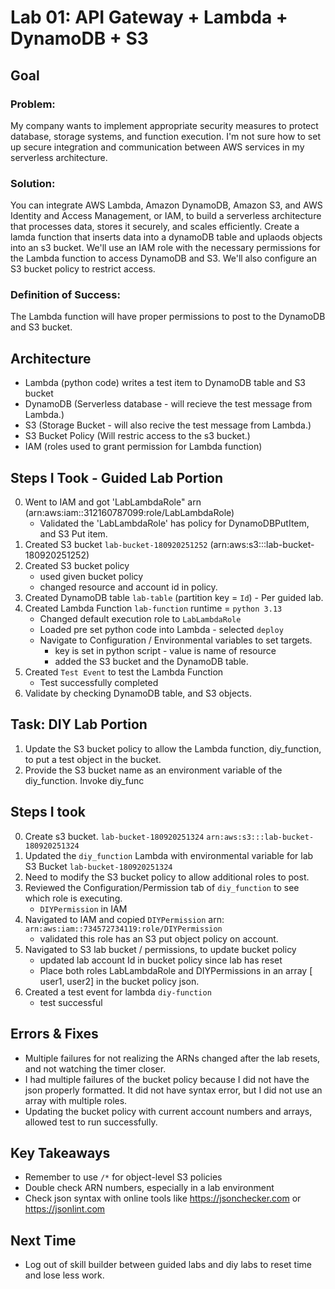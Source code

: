 # Lab 01: API Gateway + Lambda + DynamoDB + S3

## Goal
### Problem: 
My company wants to implement appropriate security measures to protect database, storage systems, and function execution. I'm not sure how to set up secure integration and communication between AWS services in my serverless architecture.

### Solution: 
You can integrate AWS Lambda, Amazon DynamoDB, Amazon S3, and AWS Identity and Access Management, or IAM, to build a serverless architecture that processes data, stores it securely, and scales efficiently. Create a lamda function that inserts data into a dynamoDB table and uplaods objects into an s3 bucket. We'll use an IAM role with the necessary permissions for the Lambda function to access DynamoDB and S3. We'll also configure an S3 bucket policy to restrict access.

### Definition of Success: 
The Lambda function will have proper permissions to post to the DynamoDB and S3 bucket. 


## Architecture
- Lambda (python code) writes a test item to DynamoDB  table and S3 bucket
- DynamoDB (Serverless database - will recieve the test message from Lambda.)
- S3 (Storage Bucket - will also recive the test message from Lambda.)
- S3 Bucket Policy (Will restric access to the s3 bucket.)
- IAM (roles used to grant permission for Lambda function) 
  
## Steps I Took - Guided Lab Portion
0. Went to IAM and got 'LabLambdaRole" arn (arn:aws:iam::312160787099:role/LabLambdaRole)
	- Validated the 'LabLambdaRole' has policy for DynamoDBPutItem, and S3 Put item. 
1. Created S3 bucket `lab-bucket-180920251252` (arn:aws:s3:::lab-bucket-180920251252)
2. Created S3 bucket policy 
	- used given bucket policy
	- changed resource and account id in policy. 
3. Created DynamoDB table `lab-table` (partition key = `Id`) - Per guided lab. 
4. Created Lambda Function `lab-function` runtime = `python 3.13`
	- Changed default execution role to `LabLambdaRole`
	- Loaded pre set python code into Lambda - selected `deploy`
	- Navigate to Configuration / Environmental variables to set targets. 
		- key is set in python script - value is name of resource
		- added the S3 bucket and the DynamoDB table. 
5. Created `Test Event` to test the Lambda Function
	- Test successfully completed
6. Validate by checking DynamoDB table, and S3 objects. 


## Task: DIY Lab Portion
1. Update the S3 bucket policy to allow the Lambda function, diy_function, to put a test object in the bucket.
2. Provide the S3 bucket name as an environment variable of the diy_function.
Invoke diy_func

## Steps I took
0. Create s3 bucket. `lab-bucket-180920251324` `arn:aws:s3:::lab-bucket-180920251324`
1. Updated the `diy_function` Lambda with environmental variable for lab S3 Bucket `lab-bucket-180920251324`
2. Need to modify the S3 bucket policy to allow additional roles to post. 
3. Reviewed the Configuration/Permission tab of `diy_function` to see which role is executing. 
	- `DIYPermission` in IAM
4. Navigated to IAM and copied `DIYPermission` arn: `arn:aws:iam::734572734119:role/DIYPermission`
	- validated this role has an S3 put object policy on account. 
5. Navigated to S3 lab bucket / permissions, to update bucket policy
	- updated lab account Id in bucket policy since lab has reset
	- Place both roles LabLambdaRole and DIYPermissions in an array [ user1, user2] in the bucket policy json. 
6. Created a test event for lambda `diy-function`
	- test successful


## Errors & Fixes
- Multiple failures for not realizing the ARNs changed after the lab resets, and not watching the timer closer. 
- I had multiple failures of the bucket policy because I did not have the json properly formatted. It did not have syntax error, but I did not use an array with multiple roles. 
- Updating the bucket policy with current account numbers and arrays, allowed test to run successfully. 

## Key Takeaways
- Remember to use `/*` for object-level S3 policies
- Double check ARN numbers, especially in a lab environment
- Check json syntax with online tools like https://jsonchecker.com or https://jsonlint.com

## Next Time
- Log out of skill builder between guided labs and diy labs to reset time and lose less work. 

